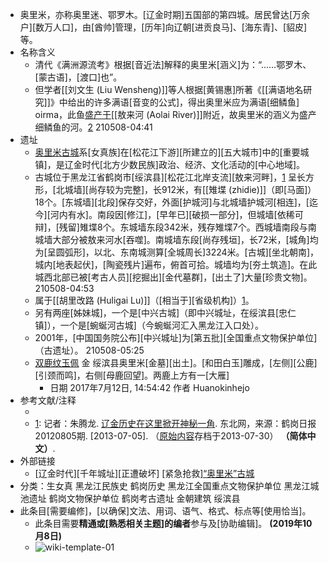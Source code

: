 - 奥里米，亦称奥里迷、鄂罗木。[辽金时期]五国部的第四城。居民曾达[万余户][数万人口]，由[酋帅]管理，[历年]向辽朝[进贡良马]、[海东青]、[貂皮]等。
- 名称含义
    - 清代《满洲源流考》根据[音近法]解释的奥里米[涵义]为：“……鄂罗木、[蒙古语]，[渡口]也”。
    - 但学者[[刘文生 (Liu Wensheng)]]等人根据[黄锡惠]所著《[[满语地名研究]]》中给出的许多满语[音变的公式]，得出奥里米应为满语[细鳞鱼] oirma，此鱼[盛产于](((zXuFcw4bW)))[[敖来河 (Aolai River)]]附近，故奥里米的涵义为盛产细鳞鱼的河。[2](((ZW7t1h1zy)))
210508-04:41
- 遗址
    - [奥里米古城](https://zh.wikipedia.org/wiki/%E5%A5%A5%E9%87%8C%E7%B1%B3%E5%9F%8E%E5%9D%80)系[女真族]在[松花江下游][所建立的][五大城市]中的[重要城镇]，是辽金时代[北方少数民族]政治、经济、文化活动的[中心地域]。
    - 古城位于黑龙江省鹤岗市[绥滨县][松花江北岸支流][敖来河畔]，[1](((xJeBe-CE4))) 呈长方形，[北城墙][尚存较为完整]，长912米，有[[雉堞 (zhidie)]]（即[马面]）18个。[东城墙][北段]保存交好，外面[护城河]与北城墙护城河[相连]，[迄今][河内有水]。南段因[修江]，[早年已][破损一部分]，但城墙[依稀可辩]，[残留]雉堞8个。东城墙东段342米，残存雉堞7个。西城墙南段与南城墙大部分被敖来河水[吞噬]。南城墙东段[尚存残垣]，长72米，[城角]均为[呈圆弧形]，以北、东南城测算[全城周长]3224米。[古城][坐北朝南]，城内[地表起伏]，[陶瓷残片]遍布，俯首可拾。城墙均为[夯土筑造]。在此城西北部已被[考古人员][挖掘出][金代墓群]，[出土了]大量[珍贵文物]。
210508-04:53
    - 属于[[胡里改路 (Huligai Lu)]]（[相当于][省级机构]）[1]。
    - 另有两座[姊妹城]，一个是[中兴古城]（即中兴城址，在绥滨县[忠仁镇]），一个是[蜿蜒河古城]（今蜿蜒河汇入黑龙江入口处）。
    - 2001年，[中国国务院公布][中兴城址]为[第五批][全国重点文物保护单位]（古遗址）。
210508-05:25
    - [双鹿纹玉佩](https://zh.wikipedia.org/wiki/File:%E5%8F%8C%E9%B9%BF%E7%BA%B9%E7%8E%89%E4%BD%A9.jpg) 金 绥滨县奥里米[金墓][出土]。[和田白玉]雕成，[左侧][公鹿][引颈而鸣]，右侧[母鹿回望]。两鹿上方有一[大雁]
        - 日期	2017年7月12日, 14:54:42
作者	Huanokinhejo
- 参考文献/注释
    - [1]: 屠寄著《黑龙江舆图说》中记有:“……置[奥里米]于松花江与黑龙江[合流][近处]，位于[松花江左岸]之[鄂里米和屯]。”
    - [1]: 记者：朱腾龙. [辽金历史在这里掀开神秘一角](https://archive.is/20130730232435/http://hgrb.dzb.dbw.cn/shtml/hgrb/20120805/13771.shtml). 东北网，来源：鹤岗日报20120805期. [2013-07-05]. （[原始内容](http://hgrb.dzb.dbw.cn/shtml/hgrb/20120805/13771.shtml)存档于2013-07-30） **（简体中文）**.
- 外部链接
    - [辽金时代][千年城址][正遭破坏] [紧急抢救][“奥里米”古城](http://news.sina.com.cn/c/2004-08-28/10323520685s.shtml)
- 分类：生女真 黑龙江民族史 鹤岗历史
黑龙江全国重点文物保护单位 黑龙江城池遗址 鹤岗文物保护单位 鹤岗考古遗址 金朝建筑 绥滨县
- 此条目[需要编修]，[以确保]文法、用词、语气、格式、标点等[使用恰当]。
    - 此条目需要**精通或[熟悉相关主题]的编者**参与及[协助编辑]。 __(2019年10月8日)__
    - ![wiki-template-01](https://firebasestorage.googleapis.com/v0/b/firescript-577a2.appspot.com/o/imgs%2Fapp%2FXELiu-NovaKG%2F4l2h0w_pD3.png?alt=media&token=d0531471-4ad3-4791-8245-63e078d36abd)
